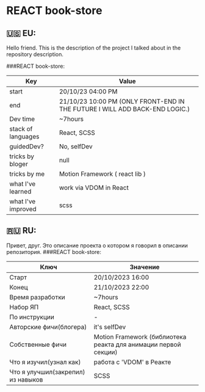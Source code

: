 # REACT book-store 

## 🇺🇸 EU: 
Hello friend.
This is the description of the project I talked about in the repository description.

###REACT book-store:

| Key  | Value |
| ------ | ------ |
| start | 20/10/23 04:00 PM |
| end | 21/10/23 10:00 PM (ONLY FRONT-END IN THE FUTURE I WILL ADD BACK-END LOGIC.) |
| Dev time | ~7hours |
| stack of languages | React, SCSS |
| guidedDev? | No, selfDev |
| tricks by bloger | null |
| tricks by me | Motion Framework ( react lib ) |
| what I've learned | work via VDOM in React |
| what I've improved | scss |




## 🇷🇺 RU:

Привет, друг.
Это описание проекта о котором я говорил в описании репозитория.
###REACT book-store:

| Ключ  | Значение |
| ------ | ------ |
| Старт | 20/10/2023 16:00 |
| Конец | 21/10/2023 22:00 |
| Время разработки | ~7hours |
| Набор ЯП | React, SCSS |
| По инструкции | - |
| Авторские фичи(блогера) | it's selfDev  |
| Собственные фичи | Motion Framework (библиотека реакта для анимации первой секции) |
| Что я изучил(узнал как) | работа с 'VDOM' в Реакте |
| Что я улучшил(закрепил) из навыков | SCSS |